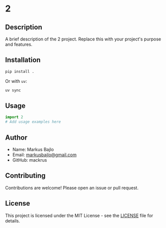 # 2

## Description

A brief description of the 2 project. Replace this with your project's purpose and features.

## Installation

```bash
pip install .
```

Or with `uv`:

```bash
uv sync
```

## Usage

```python
import 2
# Add usage examples here
```

## Author

- Name: Markus Bajlo
- Email: [markusbajlo@gmail.com](email)
- GitHub: mackrus

## Contributing

Contributions are welcome! Please open an issue or pull request.


## License

This project is licensed under the MIT License - see the [LICENSE](LICENSE) file for details.
